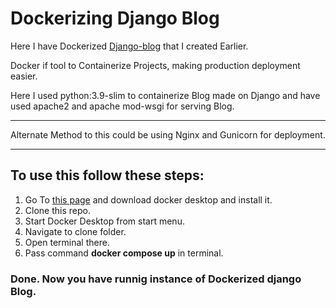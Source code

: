 # Dockerizing Django Blog


Here I have Dockerized [Django-blog](https://github.com/kaustubha-chaturvedi/Django-Blog) that I created Earlier.

Docker if tool to Containerize Projects, making production deployment easier.

Here I used python:3.9-slim to containerize Blog made on Django and have used apache2 and apache mod-wsgi for serving Blog.
***
Alternate Method to this could be using Nginx and Gunicorn for deployment.
***
## To use this follow these steps:

1. Go To [this page](https://www.docker.com/products/docker-desktop) and download docker desktop and install it.
1. Clone this repo.
1. Start Docker Desktop from start menu.
1. Navigate to clone folder.
1. Open terminal there.
1. Pass command **docker compose up** in terminal.

### Done. Now you have runnig instance of Dockerized django Blog.